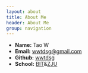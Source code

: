 ```yaml
---
layout: about
title: About Me
header: About Me
group: navigation
---
```

 * **Name:** Tao W
 * **Email:** [wwtdsg@gmail.com](mailto:wwtdsg@gmail.com)
 * **Github:** [wwtdsg](https://github.com/wwtdsg)
 * **School:** [BIT](http://optoelectronic.bit.edu.cn)&[ZJU](http://opt.zju.edu.cn)
